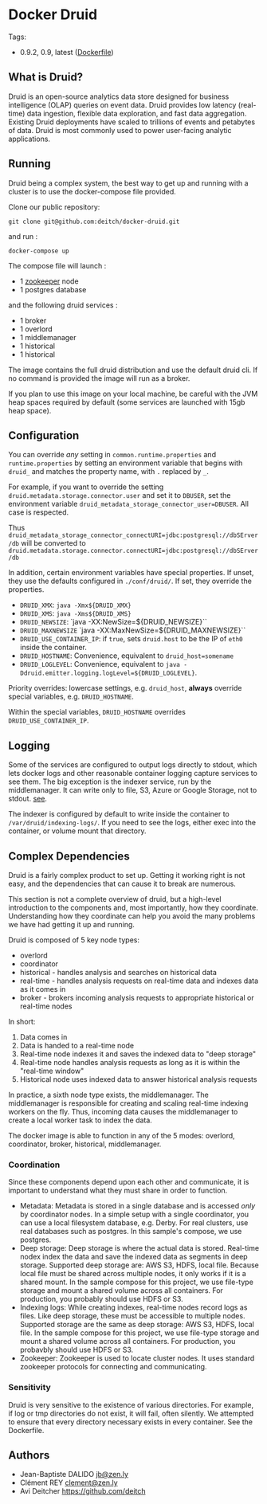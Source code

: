 # Docker Druid

Tags:

- 0.9.2, 0.9, latest ([Dockerfile](https://github.com/deitch/docker-druid/blob/master/Dockerfile))

## What is Druid?

Druid is an open-source analytics data store designed for business intelligence (OLAP) queries on event data. Druid provides low latency (real-time) data ingestion, flexible data exploration, and fast data aggregation. Existing Druid deployments have scaled to trillions of events and petabytes of data. Druid is most commonly used to power user-facing analytic applications.


## Running

Druid being a complex system, the best way to get up and running with a cluster is to use the docker-compose file provided.

Clone our public repository:

```
git clone git@github.com:deitch/docker-druid.git
```

and run :

```
docker-compose up
```

The compose file will launch :

- 1 [zookeeper](https://hub.docker.com/r/znly/zookeeper/) node
- 1 postgres database

and the following druid services :

- 1 broker
- 1 overlord
- 1 middlemanager
- 1 historical
- 1 historical

The image contains the full druid distribution and use the default druid cli. If no command is provided the image will run as a broker.

If you plan to use this image on your local machine, be careful with the JVM heap spaces required by default (some services are launched with 15gb heap space).

## Configuration

You can override *any* setting in `common.runtime.properties` and `runtime.properties` by setting an environment variable that begins with `druid_` and matches the property name, with `.` replaced by `_`.

For example, if you want to override the setting `druid.metadata.storage.connector.user` and set it to `DBUSER`, set the environment variable `druid_metadata_storage_connector_user=DBUSER`. All case is respected.

Thus `druid_metadata_storage_connector_connectURI=jdbc:postgresql://dbSErver/db` will be converted to `druid.metadata.storage.connector.connectURI=jdbc:postgresql://dbSErver/db`

In addition, certain environment variables have special properties. If unset, they use the defaults configured in `./conf/druid/`. If set, they override the properties.

* `DRUID_XMX`: `java -Xmx${DRUID_XMX}`
* `DRUID_XMS`: `java -Xms${DRUID_XMS}`
* `DRUID_NEWSIZE`: `java -XX:NewSize=${DRUID_NEWSIZE}``
* `DRUID_MAXNEWSIZE` `java -XX:MaxNewSize=${DRUID_MAXNEWSIZE}``
* `DRUID_USE_CONTAINER_IP`: if `true`, sets `druid.host` to be the IP of `eth0` inside the container.
* `DRUID_HOSTNAME`: Convenience, equivalent to `druid_host=somename`
* `DRUID_LOGLEVEL`: Convenience, equivalent to `java -Ddruid.emitter.logging.logLevel=${DRUID_LOGLEVEL}`.

Priority overrides: lowercase settings, e.g. `druid_host`, **always** override special variables, e.g. `DRUID_HOSTNAME`.

Within the special variables, `DRUID_HOSTNAME` overrides `DRUID_USE_CONTAINER_IP`.


## Logging
Some of the services are configured to output logs directly to stdout, which lets docker logs and other reasonable container logging capture services to see them. The big exception is the indexer service, run by the middlemanager. It can write only to file, S3, Azure or Google Storage, not to stdout. [see](https://github.com/druid-io/druid/blob/4ca3b7f1e43245f59737756201d037c5b7d0e8a2/docs/content/configuration/indexing-service.md).

The indexer is configured by default to write inside the container to `/var/druid/indexing-logs/`. If you need to see the logs, either exec into the container, or volume mount that directory.

## Complex Dependencies
Druid is a fairly complex product to set up. Getting it working right is not easy, and the dependencies that can cause it to break are numerous.

This section is not a complete overview of druid, but a high-level introduction to the components and, most importantly, how they coordinate. Understanding how they coordinate can help you avoid the many problems we have had getting it up and running.

Druid is composed of 5 key node types:

* overlord
* coordinator
* historical - handles analysis and searches on historical data
* real-time - handles analysis requests on real-time data and indexes data as it comes in
* broker - brokers incoming analysis requests to appropriate historical or real-time nodes

In short:

1. Data comes in
2. Data is handed to a real-time node
3. Real-time node indexes it and saves the indexed data to "deep storage"
4. Real-time node handles analysis requests as long as it is within the "real-time window"
5. Historical node uses indexed data to answer historical analysis requests

In practice, a sixth node type exists, the middlemanager. The middlemanager is responsible for creating and scaling real-time indexing workers on the fly. Thus, incoming data causes the middlemanager to create a local worker task to index the data.

The docker image is able to function in any of the 5 modes: overlord, coordinator, broker, historical, middlemanager.

### Coordination
Since these components depend upon each other and communicate, it is important to understand what they must share in order to function.

* Metadata: Metadata is stored in a single database and is accessed _only_ by coordinator nodes. In a simple setup with a single coordinator, you can use a local filesystem database, e.g. Derby. For real clusters, use real databases such as postgres. In this sample's compose, we use postgres.
* Deep storage: Deep storage is where the actual data is stored. Real-time nodex index the data and save the indexed data as segments in deep storage. Supported deep storage are: AWS S3, HDFS, local file.  Because local file must be shared across multiple nodes, it only works if it is a shared mount. In the sample compose for this project, we use file-type storage and mount a shared volume across all containers. For production, you probably should use HDFS or S3.
* Indexing logs: While creating indexes, real-time nodes record logs as files. Like deep storage, these must be accessible to multiple nodes. Supported storage are the same as deep storage: AWS S3, HDFS, local file. In the sample compose for this project, we use file-type storage and mount a shared volume across all containers. For production, you probavbly should use HDFS or S3.
* Zookeeper: Zookeeper is used to locate cluster nodes. It uses standard zookeeper protocols for connecting and communicating.

### Sensitivity
Druid is very sensitive to the existence of various directories. For example, if log or tmp directories do not exist, it will fail, often silently. We attempted to ensure that every directory necessary exists in every container. See the Dockerfile.

## Authors

- Jean-Baptiste DALIDO <jb@zen.ly>
- Clément REY <clement@zen.ly>
- Avi Deitcher <https://github.com/deitch>
